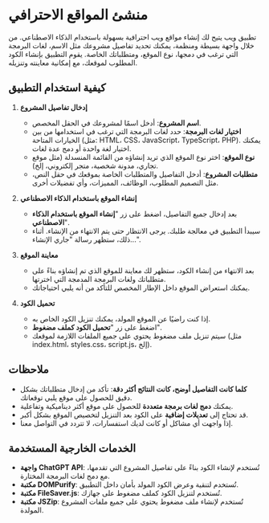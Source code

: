 # منشئ المواقع الاحترافي

تطبيق ويب يتيح لك إنشاء مواقع ويب احترافية بسهولة باستخدام الذكاء الاصطناعي. من خلال واجهة بسيطة ومنظمة، يمكنك تحديد تفاصيل مشروعك مثل الاسم، لغات البرمجة التي ترغب في دمجها، نوع الموقع، ومتطلباتك الخاصة. يقوم التطبيق بإنشاء الكود المطلوب لموقعك، مع إمكانية معاينته وتنزيله.

## كيفية استخدام التطبيق

1. **إدخال تفاصيل المشروع**

   - **اسم المشروع**: أدخل اسمًا لمشروعك في الحقل المخصص.
   - **اختيار لغات البرمجة**: حدد لغات البرمجة التي ترغب في استخدامها من بين الخيارات المتاحة (مثل: HTML، CSS، JavaScript، TypeScript، PHP). يمكنك اختيار لغة واحدة أو دمج عدة لغات.
   - **نوع الموقع**: اختر نوع الموقع الذي تريد إنشاؤه من القائمة المنسدلة (مثل موقع تجاري، مدونة شخصية، متجر إلكتروني، إلخ).
   - **متطلبات المشروع**: أدخل التفاصيل والمتطلبات الخاصة بموقعك في حقل النص، مثل التصميم المطلوب، الوظائف، المميزات، وأي تفضيلات أخرى.

2. **إنشاء الموقع باستخدام الذكاء الاصطناعي**

   - بعد إدخال جميع التفاصيل، اضغط على زر "**إنشاء الموقع باستخدام الذكاء الاصطناعي**".
   - سيبدأ التطبيق في معالجة طلبك. يرجى الانتظار حتى يتم الانتهاء من الإنشاء. أثناء ذلك، ستظهر رسالة "جاري الإنشاء...".

3. **معاينة الموقع**

   - بعد الانتهاء من إنشاء الكود، ستظهر لك معاينة للموقع الذي تم إنشاؤه بناءً على متطلباتك ولغات البرمجة المدمجة التي اخترتها.
   - يمكنك استعراض الموقع داخل الإطار المخصص للتأكد من أنه يلبي احتياجاتك.

4. **تحميل الكود**

   - إذا كنت راضيًا عن الموقع المولد، يمكنك تنزيل الكود الخاص به.
   - اضغط على زر "**تحميل الكود كملف مضغوط**".
   - سيتم تنزيل ملف مضغوط يحتوي على جميع الملفات اللازمة لموقعك (مثل index.html، styles.css، script.js، إلخ).

## ملاحظات

- **كلما كانت التفاصيل أوضح، كانت النتائج أكثر دقة**: تأكد من إدخال متطلباتك بشكل دقيق للحصول على موقع يلبي توقعاتك.
- يمكنك **دمج لغات برمجة متعددة** للحصول على موقع أكثر ديناميكية وتفاعلية.
- قد تحتاج إلى **تعديلات إضافية** على الكود بعد التنزيل لتخصيص الموقع بشكل أكبر.
- إذا واجهت أي مشاكل أو كانت لديك استفسارات، لا تتردد في التواصل معنا.

## الخدمات الخارجية المستخدمة

- **واجهة ChatGPT API**: تُستخدم لإنشاء الكود بناءً على تفاصيل المشروع التي تقدمها، مع دمج لغات البرمجة المختارة.
- **مكتبة DOMPurify**: تُستخدم لتنقية وعرض الكود المولد بأمان داخل التطبيق.
- **مكتبة FileSaver.js**: تُستخدم لتنزيل الكود كملف مضغوط على جهازك.
- **مكتبة JSZip**: تُستخدم لإنشاء ملف مضغوط يحتوي على جميع ملفات المشروع المولدة.
